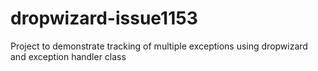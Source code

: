 # dropwizard-issue1153
Project to demonstrate tracking of multiple exceptions using dropwizard and exception handler class
